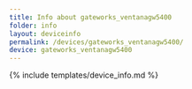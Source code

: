 ```yaml
---
title: Info about gateworks_ventanagw5400
folder: info
layout: deviceinfo
permalink: /devices/gateworks_ventanagw5400/
device: gateworks_ventanagw5400
---
```

{% include templates/device_info.md %}
